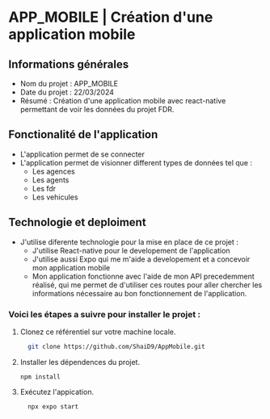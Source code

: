 # APP_MOBILE | Création d'une application mobile

## Informations générales
- Nom du projet : APP_MOBILE
- Date du projet : 22/03/2024
- Résumé : Création d'une application mobile avec react-native permettant de voir les données du projet FDR.

## Fonctionalité de l'application
- L'application permet de se connecter 
- L'application permet de visionner different types de données tel que :
    - Les agences 
    - Les agents
    - Les fdr
    - Les vehicules

## Technologie et deploiment
- J'utilise diferente technologie pour la mise en place de ce projet :
    - J'utilise React-native pour le developement de l'application
    - J'utilise aussi Expo qui me m'aide a developement et a concevoir mon application mobile
    - Mon application fonctionne avec l'aide de mon API precedemment réalisé, qui me permet de d'utiliser ces routes pour aller chercher les informations nécessaire au bon fonctionnement de l'application.

### Voici les étapes a suivre pour installer le projet :

1. Clonez ce référentiel sur votre machine locale.

    ```bash
      git clone https://github.com/ShaiD9/AppMobile.git
    ```
2. Installer les dépendences du projet.

    ```
    npm install
    ```

3. Exécutez l'appication.

    ```bash
      npx expo start
    ```
